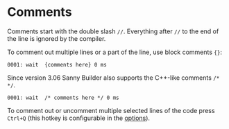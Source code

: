 # Comments

Comments start with the double slash `//`. Everything after `//` to the end of the line is ignored by the compiler.

To comment out multiple lines or a part of the line, use block comments `{}`:

```
0001: wait  {comments here} 0 ms
```

Since version 3.06 Sanny Builder also supports the C++-like comments `/* */`.

```
0001: wait  /* comments here */ 0 ms
```

To comment out or uncomment multiple selected lines of the code press `Ctrl+Q` (this hotkey is configurable in the [options](../editor/options/hotkeys.md)).
